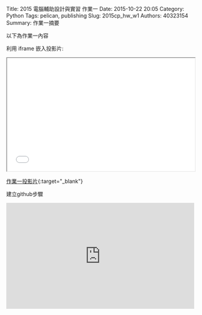 Title: 2015 電腦輔助設計與實習 作業一
Date: 2015-10-22 20:05
Category: Python
Tags: pelican, publishing
Slug: 2015cp_hw_w1
Authors: 40323154
Summary: 作業一摘要

以下為作業一內容

利用 iframe 嵌入投影片:

<iframe src="40323154_cp_w1_p.html" width="500" height="300"></iframe>

[作業一投影片](40323154_cp_w1_p.html){:target="_blank"}

建立github步驟
<iframe src="https://vimeo.com/145775780" width="500" height="281" frameborder="0"
webkitallowfullscreen mozallowfullscreen allowfullscreen></iframe> <p>
